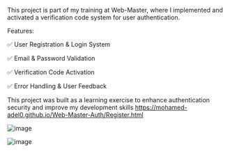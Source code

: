 This project is part of my training at Web-Master, where I implemented and activated a verification code system for user authentication.

Features:

✅ User Registration & Login System

✅ Email & Password Validation

✅ Verification Code Activation

✅ Error Handling & User Feedback

This project was built as a learning exercise to enhance authentication security and improve my development skills
https://mohamed-adel0.github.io/Web-Master-Auth/Register.html

![image](https://github.com/user-attachments/assets/c5d6f146-c2f8-431b-bf84-0aa2b15115e9)

![image](https://github.com/user-attachments/assets/eb121738-49b9-4415-9774-4cab28512ef9)




